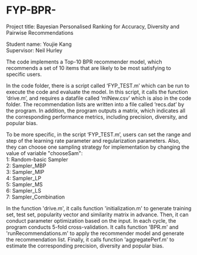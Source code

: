 # FYP-BPR-

Project title: Bayesian Personalised Ranking for Accuracy, Diversity and Pairwise Recommendations

Student name: Youjie Kang    
Supervisor: Neil Hurley

The code implements a Top-10 BPR recommender model, 
which recommends a set of 10 items that are likely to be most satisfying to specific users. 

In the code folder, there is a script called ‘FYP_TEST.m’ which can be run to execute the code and evaluate the model.
In this script, it calls the function ‘drive.m’, and requires a datafile called ‘mlNew.csv’ which is also in the code folder.
The recommendation lists are written into a file called ‘recs.dat’ by the program.
In addition, the program outputs a matrix, which indicates all the corresponding performance metrics,
including precision, diversity, and popular bias.

To be more specific, in the script ‘FYP_TEST.m’, 
users can set the range and step of the learning rate parameter and regularization parameters. 
Also, they can choose one sampling strategy for implementation by changing the value of variable "chooseSam":    
1: Random-basic Sampler  
2: Sampler_MBP  
3: Sampler_MIP  
4: Sampler_LP   
5: Sampler_MS   
6: Sampler_LS   
7: Sampler_Combination   

In the function 'drive.m',
it calls function 'initialization.m' to generate training set, test set, popularity vector and similarity matrix in advance.
Then, it can conduct parameter optimization based on the input.
In each cycle, the program conducts 5-fold cross-validation.
It calls function 'BPR.m' and 'runRecommendations.m' to apply the recommender model and generate the recommendation list.
Finally, it calls function 'aggregatePerf.m' to estimate the corresponding precision, diversity and popular bias.

